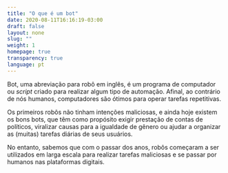 ```yaml
---
title: "O que é um bot"
date: 2020-08-11T16:16:19-03:00
draft: false
layout: none
slug: ""
weight: 1
homepage: true
transparency: true
language: pt
---
```

Bot, uma abreviação para robô em inglês, é um programa de computador ou _script_ criado para realizar algum tipo de automação. Afinal, ao contrário de nós humanos, computadores são ótimos para operar tarefas repetitivas.

Os primeiros robôs não tinham intenções maliciosas, e ainda hoje existem os bons bots, que têm como propósito exigir prestação de contas de políticos, viralizar causas para a igualdade de gênero ou ajudar a organizar as (muitas) tarefas diárias de seus usuários.

No entanto, sabemos que com o passar dos anos, robôs começaram a ser utilizados em larga escala para realizar tarefas maliciosas e se passar por humanos nas plataformas digitais.
